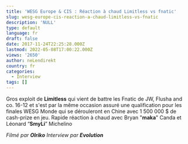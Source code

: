 ```yaml
---
title: 'WESG Europe & CIS : Réaction à chaud Limitless vs fnatic'
slug: wesg-europe-cis-reaction-a-chaud-limitless-vs-fnatic
description: 'NULL'
type: default
language: fr
draft: false
date: 2017-11-24T22:25:28.000Z
lastmod: 2022-05-08T17:00:22.000Z
views: '2650'
author: neLendirekt
country: fr
categories:
  - Interview
tags: []
---
```

Gros exploit de **Limitless** qui vient de battre les Fnatic de JW, Flusha and co. 16-12 et s'est par la même occasion assuré une qualification pour les finales WESG Monde qui se dérouleront en Chine avec 1 500 000 $ de cash-prize en jeu. Rapide réaction à chaud avec Bryan "**maka**" Canda et Léonard “**SmyLi**” Michelino

_Filmé par **Olriko**_ 
_Interview par **Evolution**_
